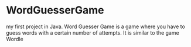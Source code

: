 # WordGuesserGame
my first project in Java. Word Guesser Game is a game where you have to guess words with a certain number of attempts. It is similar to the game Wordle
